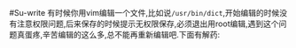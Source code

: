 #Su-write
有时候你用vim编辑一个文件,比如说` /usr/bin/dict `,开始编辑的时候没有注意权限问题,后来保存的时候提示无权限保存,必须退出用root编辑,遇到这个问题真蛋疼,辛苦编辑的这么多,总不能再重新编辑吧.下面有解药:
